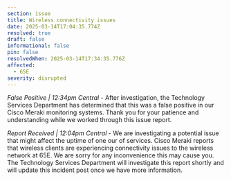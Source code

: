 ```yaml
---
section: issue
title: Wireless connectivity issues
date: 2025-03-14T17:04:35.774Z
resolved: true
draft: false
informational: false
pin: false
resolvedWhen: 2025-03-14T17:34:35.776Z
affected:
  - 65E
severity: disrupted
---
```

*False Positive | 12:34pm Central* - After investigation, the Technology Services Department has determined that this was a false positive in our Cisco Meraki monitoring systems. Thank you for your patience and understanding while we worked through this issue report.

*Report Received | 12:04pm Central* - We are investigating a potential issue that might affect the uptime of one our of services. Cisco Meraki reports that wireless clients are experiencing connectivity issues to the wireless network at 65E. We are sorry for any inconvenience this may cause you. The Technology Services Department will investigate this report shortly and will update this incident post once we have more information.